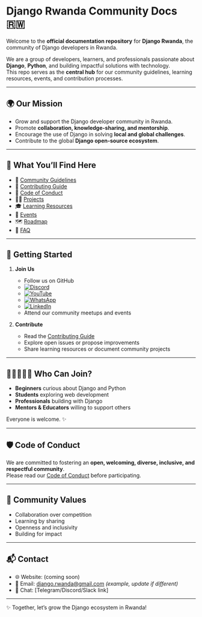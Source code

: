 # Django Rwanda Community Docs 🇷🇼  

Welcome to the **official documentation repository** for **Django Rwanda**, the community of Django developers in Rwanda.  

We are a group of developers, learners, and professionals passionate about **Django**, **Python**, and building impactful solutions with technology.  
This repo serves as the **central hub** for our community guidelines, learning resources, events, and contribution processes.  

---

## 🌍 Our Mission  
- Grow and support the Django developer community in Rwanda.  
- Promote **collaboration, knowledge-sharing, and mentorship**.  
- Encourage the use of Django in solving **local and global challenges**.  
- Contribute to the global **Django open-source ecosystem**.  

---

## 📖 What You’ll Find Here  
- 🧭 [Community Guidelines](./COMMUNITY_GUIDELINES.md)  
- 👐 [Contributing Guide](./CONTRIBUTING.md)  
- 🤝 [Code of Conduct](./CODE_OF_CONDUCT.md)  
- 👩‍💻 [Projects](./PROJECTS.md)  
- 🎓 [Learning Resources](./LEARNING_RESOURCES.md)  
- 📅 [Events](./EVENTS.md)  
- 🗺 [Roadmap](./ROADMAP.md)  
- 🙋 [FAQ](./FAQ.md)  

---

## 🚀 Getting Started  

1. **Join Us**  
   - Follow us on GitHub  
   - [![Discord](https://img.shields.io/badge/Discord-7289da?style=for-the-badge&logo=discord&logoColor=white)](https://discord.gg/3JEneP7h)
   - [![YouTube](https://img.shields.io/badge/YouTube-FF0000?style=for-the-badge&logo=youtube&logoColor=white)](https://www.youtube.com/@djangorwanda)
   - [![WhatsApp](https://img.shields.io/badge/WhatsApp-25D366?style=for-the-badge&logo=whatsapp&logoColor=white)](https://chat.whatsapp.com/GvIF9Mw1E2ZBf2S5wazfOo?mode=ac_t)
   - [![LinkedIn](https://img.shields.io/badge/LinkedIn-0A66C2?style=for-the-badge&logo=linkedin&logoColor=white)](https://www.linkedin.com/groups/11814036)
   - Attend our community meetups and events  

2. **Contribute**  
   - Read the [Contributing Guide](./CONTRIBUTING.md)  
   - Explore open issues or propose improvements  
   - Share learning resources or document community projects  

---

## 👩🏽‍🤝‍👨🏾 Who Can Join?  
- **Beginners** curious about Django and Python  
- **Students** exploring web development  
- **Professionals** building with Django  
- **Mentors & Educators** willing to support others  

Everyone is welcome. ✨  

---

## 🛡 Code of Conduct  
We are committed to fostering an **open, welcoming, diverse, inclusive, and respectful community**.  
Please read our [Code of Conduct](./CODE_OF_CONDUCT.md) before participating.  

---

## 🌱 Community Values  
- Collaboration over competition  
- Learning by sharing  
- Openness and inclusivity  
- Building for impact  

---

## 📬 Contact  
- 🌐 Website: (coming soon)  
- 📧 Email: django.rwanda@gmail.com *(example, update if different)*  
- 💬 Chat: [Telegram/Discord/Slack link]  

---

✨ Together, let’s grow the Django ecosystem in Rwanda!  
